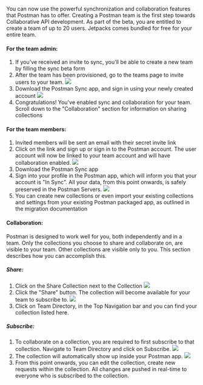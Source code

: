 You can now use the powerful synchronization and collaboration features that Postman has to offer. Creating a Postman team is the first step towards Collaborative API development. As part of the beta, you are entitled to create a team of up to 20 users. Jetpacks comes bundled for free for your entire team.

#### For the team admin:

1. If you've received an invite to sync, you'll be able to create a new team by filling the sync beta form
2. After the team has been provisioned, go to the teams page to invite users to your team.
![](https://www.getpostman.com/img/v2/docs/sync/invite_members.jpg)
3. Download the Postman Sync app, and sign in using your newly created account
![](https://www.getpostman.com/img/v2/docs/sync/app_signin.jpg)
4. Congratulations! You've enabled sync and collaboration for your team. Scroll down to the "Collaboration" section for information on sharing collections

#### For the team members:

1. Invited members will be sent an email with their secret invite link
2. Click on the link and sign up or sign in to the Postman account. The user account will now be linked to your team account and will have collaboration enabled.
![](https://www.getpostman.com/img/v2/docs/sync/web_invited_signup.jpg)
3. Download the Postman Sync app
4. Sign into your profile in the Postman app, which will inform you that your account is "In Sync". All your data, from this point onwards, is safely preserved in the Postman Servers.
![](https://www.getpostman.com/img/v2/docs/sync/app_synced.jpg)
5. You can create new collections or even import your existing collections and settings from your existing Postman packaged app, as outlined in the migration documentation

#### Collaboration:

Postman is designed to work well for you, both independently and in a team. Only the collections you choose to share and collaborate on, are visible to your team. Other collections are visible only to you. This section describes how you can accomplish this.

##### Share:

1. Click on the Share Collection next to the Collection
![](https://www.getpostman.com/img/v2/docs/sync/app_start_share.jpg)
2. Click the "Share" button. The collection will become available for your team to subscribe to.
![](https://www.getpostman.com/img/v2/docs/sync/app_share.jpg)
3. Click on Team Directory, in the Top Navigation bar and you can find your collection listed here.

##### Subscribe:

1. To collaborate on a collection, you are required to first subscribe to that collection. Navigate to Team Directory and click on Subscribe.
![](https://www.getpostman.com/img/v2/docs/sync/subscribe.jpg)
2. The collection will automatically show up inside your Postman app.
![](https://www.getpostman.com/img/v2/docs/sync/subscribed.jpg)
3. From this point onwards, you can edit the collection, create new requests within the collection. All changes are pushed in real-time to everyone who is subscribed to the collection.